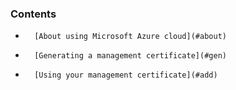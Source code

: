 ### Contents

*		[About using Microsoft Azure cloud](#about)
*		[Generating a management certificate](#gen)
*		[Using your management certificate](#add)

